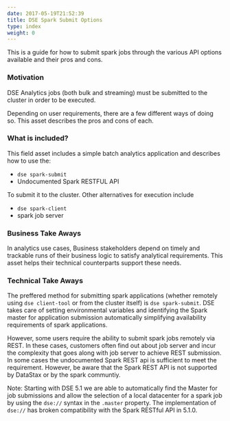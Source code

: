 ```yaml
---
date: 2017-05-19T21:52:39
title: DSE Spark Submit Options
type: index
weight: 0
---
```


This is a guide for how to submit spark jobs through the various API options available and their pros and cons.

### Motivation

DSE Analytics jobs (both bulk and streaming) must be submitted to the cluster in order to be executed.

Depending on user requirements, there are a few different ways of doing so. This asset describes the pros and cons of each.

### What is included?

This field asset includes a simple batch analytics application and describes how to use the:

* `dse spark-submit`
* Undocumented Spark RESTFUL API

To submit it to the cluster. Other alternatives for execution include

* `dse spark-client`
* spark job server

### Business Take Aways

In analytics use cases, Business stakeholders depend on timely and trackable runs of their business logic to satisfy analytical requirements. This asset helps their technical counterparts support these needs.

### Technical Take Aways

The preffered method for submitting spark applications (whether remotely using `dse client-tool` or from the cluster itself) is `dse spark-submit`. DSE takes care of setting environmental variables and identifying the Spark master for application submission automatically simplifying availability requirements of spark applications.

However, some users require the ability to submit spark jobs remotely via REST. In these cases, customers often find out about job server and incur the complexity that goes along with job server to achieve REST submission. In some cases the undocumented Spark REST api is sufficient to meet the requirement.
However, be aware that the Spark REST API is not supported by DataStax or by
the spark communtiy.

Note: Starting with DSE 5.1 we are able to automatically find the Master for job submissions and allow the selection of a local datacenter for a spark job by using the `dse://` syntax in the `.master` property. The implementation of `dse://` has broken compatibility with the Spark RESTful API in 5.1.0.

